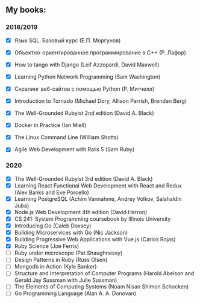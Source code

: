 ## My books:

### 2018/2019
- [x] Язык SQL. Базовый курс (Е.П. Моргунов)
- [x] Объектно-ориентированное программирование в С++ (Р. Лафор)
- [x] How to tango with Django (Leif Azzopardi, David Maxwell)
- [x] Learning Python Network Programming (Sam Washington)
- [x] Скрапинг веб-сайтов с помощью Python (Р. Митчелл)
- [x] Introduction to Tornado (Michael Dory, Allison Parrish, Brendan Berg)
- [x] The Well-Grounded Rubyist 2nd edition (David A. Black)
- [x] Docker in Practice (Ian Miell)
- [x] The Linux Command Line (William Shotts)
- [x] Agile Web Development with Rails 5 (Sam Ruby)


### 2020
- [x] The Well-Grounded Rubyist 3rd edition (David A. Black)
- [x] Learning React Functional Web Development with React and Redux (Alex Banks and Eve Porcello)
- [x] Learning PostgreSQL (Achim Vannahme, Andrey Volkov, Salahaldin Juba)
- [x] Node.js Web Development 4th edition (David Herron)
- [x] CS 241: System Programming coursebook by Illinois University 
- [x] Introducing Go (Caleb Doxsey)
- [x] Building Microservices with Go (Nic Jackson)
- [x] Building Progressive Web Applications with Vue.js (Carlos Rojas)
- [x] Ruby Science (Joe Ferris)
- [ ] Ruby under microscope (Pat Shaughnessy)
- [ ] Design Patterns in Ruby (Russ Olsen)
- [ ] Mongodb in Action (Kyle Banker) 
- [ ] Structure and Interpretation of Computer Programs (Harold Abelson and Gerald Jay Sussman with Julie Sussman)
- [ ] The Elements of Computing Systems (Noam Nisan Shimon Schocken)
- [ ] Go Programming Language (Alan A. A. Donovan)
